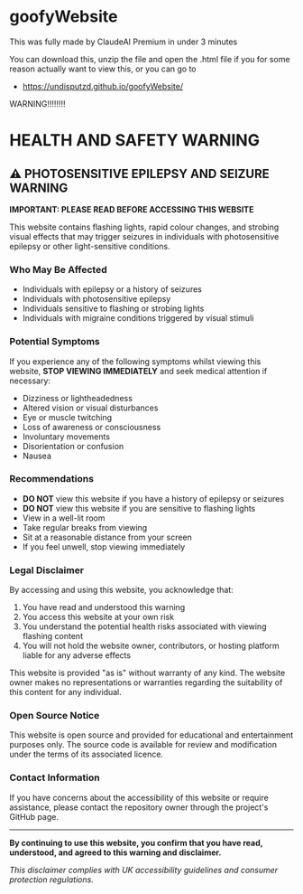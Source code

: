 # goofyWebsite
This was fully made by ClaudeAI Premium in under 3 minutes

You can download this, unzip the file and open the .html file if
you for some reason actually want to view this, or you can go to
- https://undisputzd.github.io/goofyWebsite/


WARNING!!!!!!!!



# HEALTH AND SAFETY WARNING

## ⚠️ PHOTOSENSITIVE EPILEPSY AND SEIZURE WARNING

**IMPORTANT: PLEASE READ BEFORE ACCESSING THIS WEBSITE**

This website contains flashing lights, rapid colour changes, and strobing visual effects that may trigger seizures in individuals with photosensitive epilepsy or other light-sensitive conditions.

### Who May Be Affected
- Individuals with epilepsy or a history of seizures
- Individuals with photosensitive epilepsy
- Individuals sensitive to flashing or strobing lights
- Individuals with migraine conditions triggered by visual stimuli

### Potential Symptoms
If you experience any of the following symptoms whilst viewing this website, **STOP VIEWING IMMEDIATELY** and seek medical attention if necessary:
- Dizziness or lightheadedness
- Altered vision or visual disturbances
- Eye or muscle twitching
- Loss of awareness or consciousness
- Involuntary movements
- Disorientation or confusion
- Nausea

### Recommendations
- **DO NOT** view this website if you have a history of epilepsy or seizures
- **DO NOT** view this website if you are sensitive to flashing lights
- View in a well-lit room
- Take regular breaks from viewing
- Sit at a reasonable distance from your screen
- If you feel unwell, stop viewing immediately

### Legal Disclaimer
By accessing and using this website, you acknowledge that:

1. You have read and understood this warning
2. You access this website at your own risk
3. You understand the potential health risks associated with viewing flashing content
4. You will not hold the website owner, contributors, or hosting platform liable for any adverse effects

This website is provided "as is" without warranty of any kind. The website owner makes no representations or warranties regarding the suitability of this content for any individual.

### Open Source Notice
This website is open source and provided for educational and entertainment purposes only. The source code is available for review and modification under the terms of its associated licence.

### Contact Information
If you have concerns about the accessibility of this website or require assistance, please contact the repository owner through the project's GitHub page.

---

**By continuing to use this website, you confirm that you have read, understood, and agreed to this warning and disclaimer.**

*This disclaimer complies with UK accessibility guidelines and consumer protection regulations.*
